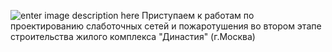 <!--t ЖК Династия (г.Москва) t-->
<!--d ЖК Династия (г.Москва) - начало работ. Слаботочные сети и пожаротушение d-->
<!--tag пожаротушение,сети tag-->

![enter image description here][1]
Приступаем к работам по проектированию слаботочных сетей и пожаротушения во втором этапе строительства жилого комплекса "Династия" (г.Москва)


  [1]: https://scs-spb.ru/content/images/20190331032349-zk-dinastiya-moscow800-1.jpg